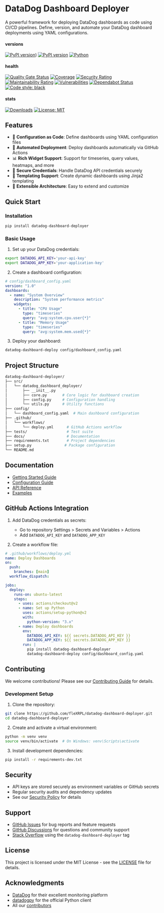 # DataDog Dashboard Deployer

A powerful framework for deploying DataDog dashboards as code using CI/CD pipelines. Define, version, and automate your DataDog dashboard deployments using YAML configurations.

#### versions

[![PyPI version](https://badge.fury.io/py/datadog-dashboard-deployer.svg)](https://badge.fury.io/py/datadog-dashboard-deployer))
[![PyPI version](https://img.shields.io/pypi/v/datadog-dashboard-deployer.svg)](https://pypi.org/project/datadog-dashboard-deployer/)
[![Python](https://img.shields.io/pypi/pyversions/datadog-dashboard-deployer.svg)](https://pypi.org/project/datadog-dashboard-deployer/)

#### health

[![Quality Gate Status](https://sonarcloud.io/api/project_badges/measure?project=fleXRPL_datadog-dashboard-deployerb&metric=alert_status)](https://sonarcloud.io/summary/new_code?id=fleXRPL_datadog-dashboard-deployerb)
[![Coverage](https://sonarcloud.io/api/project_badges/measure?project=fleXRPL_datadog-dashboard-deployerb&metric=coverage)](https://sonarcloud.io/summary/new_code?id=fleXRPL_datadog-dashboard-deployerb)
[![Security Rating](https://sonarcloud.io/api/project_badges/measure?project=fleXRPL_datadog-dashboard-deployerb&metric=security_rating)](https://sonarcloud.io/summary/new_code?id=fleXRPL_datadog-dashboard-deployerb)
[![Maintainability Rating](https://sonarcloud.io/api/project_badges/measure?project=fleXRPL_datadog-dashboard-deployerb&metric=sqale_rating)](https://sonarcloud.io/summary/new_code?id=fleXRPL_datadog-dashboard-deployerb)
[![Vulnerabilities](https://sonarcloud.io/api/project_badges/measure?project=fleXRPL_datadog-dashboard-deployerb&metric=vulnerabilities)](https://sonarcloud.io/summary/new_code?id=fleXRPL_datadog-dashboard-deployerb)
[![Dependabot Status](https://img.shields.io/badge/Dependabot-enabled-success.svg)](https://github.com/fleXRPL/datadog-dashboard-deployer/blob/main/.github/dependabot.yml)
[![Code style: black](https://img.shields.io/badge/code%20style-black-000000.svg)](https://github.com/psf/black)

#### stats

[![Downloads](https://pepy.tech/badge/datadog-dashboard-deployer)](https://pepy.tech/project/datadog-dashboard-deployer)
[![License: MIT](https://img.shields.io/badge/License-MIT-yellow.svg)](https://opensource.org/licenses/MIT)

## Features

- 🚀 **Configuration as Code**: Define dashboards using YAML configuration files
- 🔄 **Automated Deployment**: Deploy dashboards automatically via GitHub Actions
- 📊 **Rich Widget Support**: Support for timeseries, query values, heatmaps, and more
- 🔐 **Secure Credentials**: Handle DataDog API credentials securely
- 🎨 **Templating Support**: Create dynamic dashboards using Jinja2 templating
- 🔌 **Extensible Architecture**: Easy to extend and customize

## Quick Start

### Installation

```bash
pip install datadog-dashboard-deployer
```

### Basic Usage

1. Set up your DataDog credentials:

```bash
export DATADOG_API_KEY='your-api-key'
export DATADOG_APP_KEY='your-application-key'
```

2. Create a dashboard configuration:

```yaml
# config/dashboard_config.yaml
version: "1.0"
dashboards:
  - name: "System Overview"
    description: "System performance metrics"
    widgets:
      - title: "CPU Usage"
        type: "timeseries"
        query: "avg:system.cpu.user{*}"
      - title: "Memory Usage"
        type: "timeseries"
        query: "avg:system.mem.used{*}"
```

3. Deploy your dashboard:

```bash
datadog-dashboard-deploy config/dashboard_config.yaml
```

## Project Structure

```bash
datadog-dashboard-deployer/
├── src/
│   └── datadog_dashboard_deployer/
│       ├── __init__.py
│       ├── core.py       # Core logic for dashboard creation
│       ├── config.py     # Configuration handling
│       └── utils.py      # Utility functions
├── config/
│   └── dashboard_config.yaml  # Main dashboard configuration
├── .github/
│   └── workflows/
│       └── deploy.yml      # GitHub Actions workflow
├── tests/                  # Test suite
├── docs/                   # Documentation
├── requirements.txt        # Project dependencies
├── setup.py               # Package configuration
└── README.md
```

## Documentation

- [Getting Started Guide](https://github.com/fleXRPL/datadog-dashboard-deployer/wiki/Getting-Started)
- [Configuration Guide](https://github.com/fleXRPL/datadog-dashboard-deployer/wiki/Configuration-Guide)
- [API Reference](https://datadog-dashboard-deployer.readthedocs.io/)
- [Examples](https://github.com/fleXRPL/datadog-dashboard-deployer/wiki/Examples)

## GitHub Actions Integration

1. Add DataDog credentials as secrets:

   - Go to repository Settings > Secrets and Variables > Actions
   - Add `DATADOG_API_KEY` and `DATADOG_APP_KEY`

2. Create a workflow file:

```yaml
# .github/workflows/deploy.yml
name: Deploy Dashboards
on:
  push:
    branches: [main]
  workflow_dispatch:

jobs:
  deploy:
    runs-on: ubuntu-latest
    steps:
      - uses: actions/checkout@v2
      - name: Set up Python
        uses: actions/setup-python@v2
        with:
          python-version: "3.x"
      - name: Deploy dashboards
        env:
          DATADOG_API_KEY: ${{ secrets.DATADOG_API_KEY }}
          DATADOG_APP_KEY: ${{ secrets.DATADOG_APP_KEY }}
        run: |
          pip install datadog-dashboard-deployer
          datadog-dashboard-deploy config/dashboard_config.yaml
```

## Contributing

We welcome contributions! Please see our [Contributing Guide](https://github.com/fleXRPL/datadog-dashboard-deployer/wiki/Contributing) for details.

### Development Setup

1. Clone the repository:

```bash
git clone https://github.com/fleXRPL/datadog-dashboard-deployer.git
cd datadog-dashboard-deployer
```

2. Create and activate a virtual environment:

```bash
python -m venv venv
source venv/bin/activate  # On Windows: venv\Scripts\activate
```

3. Install development dependencies:

```bash
pip install -r requirements-dev.txt
```

## Security

- API keys are stored securely as environment variables or GitHub secrets
- Regular security audits and dependency updates
- See our [Security Policy](https://github.com/fleXRPL/datadog-dashboard-deployer/wiki/Security) for details

## Support

- [GitHub Issues](https://github.com/fleXRPL/datadog-dashboard-deployer/issues) for bug reports and feature requests
- [GitHub Discussions](https://github.com/fleXRPL/datadog-dashboard-deployer/discussions) for questions and community support
- [Stack Overflow](https://stackoverflow.com/questions/tagged/datadog-dashboard-deployer) using the `datadog-dashboard-deployer` tag

## License

This project is licensed under the MIT License - see the [LICENSE](LICENSE) file for details.

## Acknowledgments

- [DataDog](https://www.datadoghq.com/) for their excellent monitoring platform
- [datadogpy](https://github.com/DataDog/datadogpy) for the official Python client
- All our [contributors](https://github.com/fleXRPL/datadog-dashboard-deployer/graphs/contributors)
